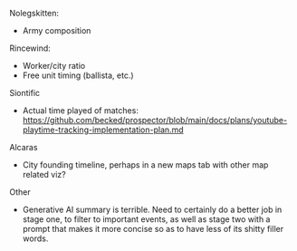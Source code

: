 Nolegskitten:
* Army composition

Rincewind:
* Worker/city ratio
* Free unit timing (ballista, etc.)

Siontific
* Actual time played of matches: https://github.com/becked/prospector/blob/main/docs/plans/youtube-playtime-tracking-implementation-plan.md 

Alcaras
* City founding timeline, perhaps in a new maps tab with other map related viz?

Other
* Generative AI summary is terrible. Need to certainly do a better job in stage one, to filter to important events, as well as stage two with a prompt that makes it more concise so as to have less of its shitty filler words.
